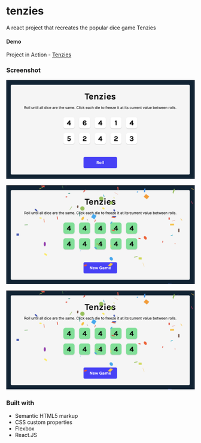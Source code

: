 # tenzies
A react project that recreates the popular dice game Tenzies

#### Demo

Project in Action - [Tenzies](https://eloquent-mousse-c0340e.netlify.app/)

### Screenshot

![screenshot](/src/assets/tenzies-startgame.png)

![screenshot](/src/assets/tenzies-endgame.png)

![screenshot](/tenzies-endgame.png)


### Built with

- Semantic HTML5 markup
- CSS custom properties
- Flexbox
- React.JS